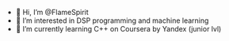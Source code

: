 - 👋 Hi, I’m @FlameSpirit
- 👀 I’m interested in DSP programming and machine learning
- 🌱 I’m currently learning C++ on Coursera by Yandex (junior lvl)


<!---
FlameSpirit/FlameSpirit is a ✨ special ✨ repository because its `README.md` (this file) appears on your GitHub profile.
You can click the Preview link to take a look at your changes.
--->
